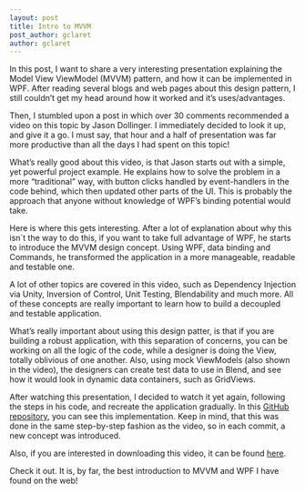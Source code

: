 ```yaml
---
layout: post
title: Intro to MVVM
post_author: gclaret
author: gclaret
---
```


In this post, I want to share a very interesting presentation explaining the Model View ViewModel (MVVM) pattern, and how it can be implemented in WPF. After reading several blogs and web pages about this design pattern, I still couldn’t get my head around how it worked and it’s uses/advantages.

Then, I stumbled upon a post in which over 30 comments recommended a video on this topic by Jason Dollinger. I immediately decided to look it up, and give it a go. I must say, that hour and a half of presentation was far more productive than all the days I had spent on this topic!

What’s really good about this video, is that Jason starts out with a simple, yet powerful project example. He explains how to solve the problem in a more “traditional” way, with button clicks handled by event-handlers in the code behind, which then updated other parts of the UI. This is probably the approach that anyone without knowledge of WPF’s binding potential would take.

Here is where this gets interesting. After a lot of explanation about why this isn´t the way to do this, if you want to take full advantage of WPF, he starts to introduce the MVVM design concept. Using WPF, data binding and Commands, he transformed the application in a more manageable, readable and testable one.

A lot of other topics are covered in this video, such as Dependency Injection via Unity, Inversion of Control, Unit Testing, Blendability and much more. All of these concepts are really important to learn how to build a decoupled and testable application.

What’s really important about using this design patter, is that if you are building a robust application, with this separation of concerns, you can be working on all the logic of the code, while a designer is doing the View, totally oblivious of one another. Also, using mock ViewModels (also shown in the video), the designers can create test data to use in Blend, and see how it would look in dynamic data containers, such as GridViews.

After watching this presentation, I decided to watch it yet again, following the steps in his code, and recreate the application gradually. In this [GitHub repository](https://github.com/gclaret/WPF-Unleashed/tree/master/StockSubscriber/WpfApplication1), you can see this implementation. Keep in mind, that this was done in the same step-by-step fashion as the video, so in each commit, a new concept was introduced.

Also, if you are interested in downloading this video, it can be found [here](https://www.dropbox.com/s/7v2061ft6u67ikt/Jason_Dolinger_MVVM.wmv).

Check it out. It is, by far, the best introduction to MVVM and WPF I have found on the web!
